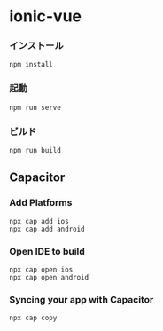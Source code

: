 # ionic-vue

### インストール
```
npm install
```

### 起動
```
npm run serve
```

### ビルド
```
npm run build
```

## Capacitor

### Add Platforms
```
npx cap add ios
npx cap add android
```

### Open IDE to build
```
npx cap open ios
npx cap open android
```

### Syncing your app with Capacitor
```
npx cap copy
```